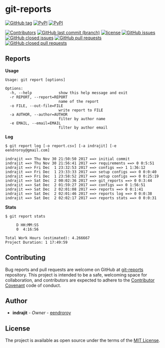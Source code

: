 # git-reports

[![GitHub tag](https://img.shields.io/github/tag/eendroroy/git-reports.svg)](https://github.com/eendroroy/git-reports/tags)
[![PyPI](https://img.shields.io/pypi/v/git-reports.svg)](https://pypi.python.org/pypi/git-reports/)
[![PyPI](https://img.shields.io/pypi/pyversions/git-reports.svg)](https://pypi.python.org/pypi/git-reports)

[![Contributors](https://img.shields.io/github/contributors/eendroroy/git-reports.svg)](https://github.com/eendroroy/git-reports/graphs/contributors)
[![GitHub last commit (branch)](https://img.shields.io/github/last-commit/eendroroy/git-reports/master.svg)](https://github.com/eendroroy/git-reports)
[![license](https://img.shields.io/github/license/eendroroy/git-reports.svg)](https://github.com/eendroroy/git-reports/blob/master/LICENSE)
[![GitHub issues](https://img.shields.io/github/issues/eendroroy/git-reports.svg)](https://github.com/eendroroy/git-reports/issues)
[![GitHub closed issues](https://img.shields.io/github/issues-closed/eendroroy/git-reports.svg)](https://github.com/eendroroy/git-reports/issues?q=is%3Aissue+is%3Aclosed)
[![GitHub pull requests](https://img.shields.io/github/issues-pr/eendroroy/git-reports.svg)](https://github.com/eendroroy/git-reports/pulls)
[![GitHub closed pull requests](https://img.shields.io/github/issues-pr-closed/eendroroy/git-reports.svg)](https://github.com/eendroroy/git-reports/pulls?q=is%3Apr+is%3Aclosed)

## Reports

**Usage**

```
Usage: git report [options]

Options:
  -h, --help            show this help message and exit
  -r REPORT, --report=REPORT
                        name of the report
  -o FILE, --out-file=FILE
                        write report to FILE
  -a AUTHOR, --author=AUTHOR
                        filter by author name
  -e EMAIL, --email=EMAIL
                        filter by author email
```

**Log**

```
$ git report log [-o report.csv] [-a indrajit] [-e eendroroy@gmail.com]
```

```
indrajit ==> Thu Nov 30 21:50:50 2017 ==> initial commit
indrajit ==> Thu Nov 30 21:56:41 2017 ==> requirements ==> 0 0:5:51
indrajit ==> Fri Dec  1 23:32:53 2017 ==> configs ==> 1 1:36:12
indrajit ==> Fri Dec  1 23:33:33 2017 ==> setup configs ==> 0 0:0:40
indrajit ==> Fri Dec  1 23:58:52 2017 ==> setup configs ==> 0 0:25:19
indrajit ==> Sat Dec  2 00:02:36 2017 ==> git_reports ==> 0 0:3:44
indrajit ==> Sat Dec  2 01:59:27 2017 ==> configs ==> 0 1:56:51
indrajit ==> Sat Dec  2 02:01:08 2017 ==> reports ==> 0 0:1:41
indrajit ==> Sat Dec  2 02:01:46 2017 ==> reports log ==> 0 0:0:38
indrajit ==> Sat Dec  2 02:02:17 2017 ==> reports stats ==> 0 0:0:31
```

**Stats**

```
$ git report stats
```

```
     D HH:MM:SS
     0  4:16:56

Total Work Hours (estimated): 4.266667
Project Duration: 1 17:49:59
```

## Contributing

Bug reports and pull requests are welcome on GitHub at [git-reports](https://github.com/eendroroy/git-reports) repository.
This project is intended to be a safe, welcoming space for collaboration,
and contributors are expected to adhere to the [Contributor Covenant](http://contributor-covenant.org) code of conduct.

## Author

* **indrajit** - *Owner* - [eendroroy](https://github.com/eendroroy)

## License

The project is available as open source under the terms of the [MIT License](http://opensource.org/licenses/MIT).